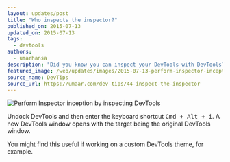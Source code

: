 ```yaml
---
layout: updates/post
title: "Who inspects the inspector?"
published_on: 2015-07-13
updated_on: 2015-07-13
tags:
  - devtools
authors:
  - umarhansa
description: "Did you know you can inspect your DevTools with DevTools?"
featured_image: /web/updates/images/2015-07-13-perform-inspector-inception-by-inspecting-devtools/inspect-the-inspector.gif
source_name: DevTips
source_url: https://umaar.com/dev-tips/44-inspect-the-inspector
---
```

<img src="/web/updates/images/2015-07-13-perform-inspector-inception-by-inspecting-devtools/inspect-the-inspector.gif" alt="Perform Inspector inception by inspecting DevTools">


Undock DevTools and then enter the keyboard shortcut <kbd class="kbd">Cmd + Alt + i</kbd>. A new DevTools window opens with the target being the original DevTools window.


You might find this useful if working on a custom DevTools theme, for example.



		
